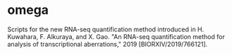 # omega

Scripts for the new RNA-seq quantification method introduced in H. Kuwahara, F. Alkuraya, and X. Gao. "An RNA-seq quantification method for analysis of transcriptional aberrations," 2019 [BIORXIV/2019/766121].
